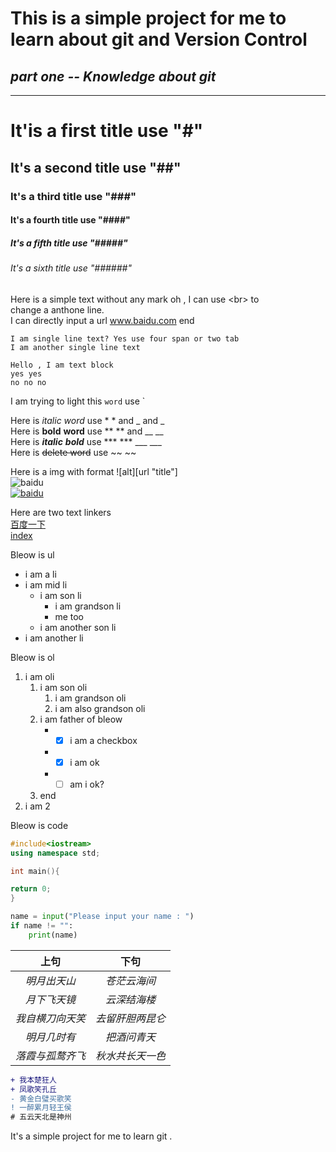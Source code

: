 This is a simple project for me to learn about git and Version Control
=============
*part one -- Knowledge about git*
---------------------
_____________________

# It'is a first title use "#"
## It's a second title use "##"
### It's a third title use  "###"
#### It's a fourth title use  "####"
##### It's a fifth title use  "#####"
###### It's a sixth title use  "######"
Here is a simple text without any mark oh , I can use \<br> to <br> change a anthone line.<br> I can directly input a url www.baidu.com end

    I am single line text? Yes use four span or two tab
    I am another single line text

```
Hello , I am text block  
yes yes
no no no
```

I am trying to light this   `word`  use \`

Here is *italic* _word_ use \* \*  and \_ and \_  
Here is **bold** __word__ use \*\* \*\* and \_\_ \_\_  
Here is ***italic*** ___bold___ use \*\*\*  \*\*\*    \_\_\_  \_\_\_  
Here is ~~delete word~~ use \~\~ \~\~  

Here is a img with format !\[alt\]\[url "title"\]  
![baidu](http://www.baidu.com/img/bdlogo.gif "百度logo")  
[![baidu](http://www.baidu.com/img/bdlogo.gif "百度logo")](http:/www.baidu.com "百度")    

Here are two text linkers  
[百度一下](http://www.baidu.com "百度一下")  
[index](/html/index.html "my index")  

Bleow is ul  
* i am a li  
* i am mid li  
    * i am son li  
        * i am grandson li  
        * me too  
    * i am another son li  
* i am another li  

Bleow is ol  
1. i am oli
    1. i am son oli
        1. i am grandson oli
        2. i am also grandson oli
    2. i am father of bleow
        * - [x] i am a checkbox
        * - [x] i am ok
        * - [ ] am i ok?
    3. end
2. i am 2  

Bleow is code  
```C++
#include<iostream>
using namespace std;

int main(){

return 0;
}
```
```Python
name = input("Please input your name : ")
if name != "":
    print(name)
```
| 上句 | 下句 |
| :------: | :------: |
| *明月出天山*     | *苍茫云海间* |
| *月下飞天镜*     | *云深结海楼* |
| *我自横刀向天笑* | *去留肝胆两昆仑* |
| *明月几时有*     | *把酒问青天* |
| *落霞与孤鹜齐飞* | *秋水共长天一色* |

```diff
+ 我本楚狂人
+ 凤歌笑孔丘
- 黄金白璧买歌笑
! 一醉累月轻王侯
# 五云天北是神州
```







It's a simple project for me to learn git .  

